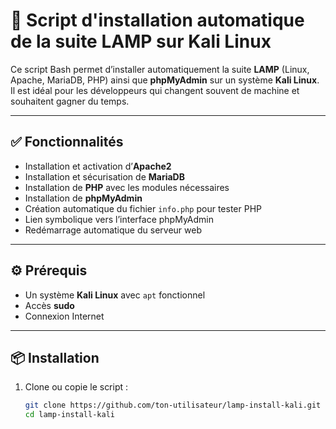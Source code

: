 # 🚀 Script d'installation automatique de la suite LAMP sur Kali Linux

Ce script Bash permet d’installer automatiquement la suite **LAMP** (Linux, Apache, MariaDB, PHP) ainsi que **phpMyAdmin** sur un système **Kali Linux**.  
Il est idéal pour les développeurs qui changent souvent de machine et souhaitent gagner du temps.

---

## ✅ Fonctionnalités

- Installation et activation d’**Apache2**
- Installation et sécurisation de **MariaDB**
- Installation de **PHP** avec les modules nécessaires
- Installation de **phpMyAdmin**
- Création automatique du fichier `info.php` pour tester PHP
- Lien symbolique vers l’interface phpMyAdmin
- Redémarrage automatique du serveur web

---

## ⚙️ Prérequis

- Un système **Kali Linux** avec `apt` fonctionnel
- Accès **sudo**
- Connexion Internet

---

## 📦 Installation

1. Clone ou copie le script :
   ```bash
   git clone https://github.com/ton-utilisateur/lamp-install-kali.git
   cd lamp-install-kali
